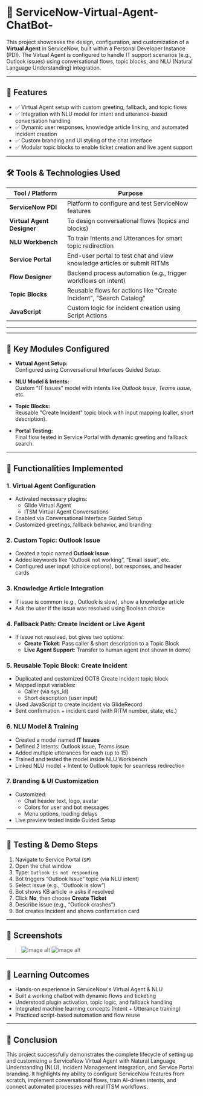 # 💬 ServiceNow-Virtual-Agent-ChatBot-

This project showcases the design, configuration, and customization of a **Virtual Agent** in ServiceNow, built within a Personal Developer Instance (PDI). The Virtual Agent is configured to handle IT support scenarios (e.g., Outlook issues) using conversational flows, topic blocks, and NLU (Natural Language Understanding) integration.

---

## 🚀 Features

- ✅ Virtual Agent setup with custom greeting, fallback, and topic flows  
- ✅ Integration with NLU model for intent and utterance-based conversation handling  
- ✅ Dynamic user responses, knowledge article linking, and automated incident creation  
- ✅ Custom branding and UI styling of the chat interface  
- ✅ Modular topic blocks to enable ticket creation and live agent support

---

## 🛠️ Tools & Technologies Used

| Tool / Platform               | Purpose                                                                 |
|------------------------------|-------------------------------------------------------------------------|
| **ServiceNow PDI**           | Platform to configure and test ServiceNow features                      |
| **Virtual Agent Designer**   | To design conversational flows (topics and blocks)                      |
| **NLU Workbench**            | To train Intents and Utterances for smart topic redirection             |
| **Service Portal**           | End-user portal to test chat and view knowledge articles or submit RITMs|
| **Flow Designer**            | Backend process automation (e.g., trigger workflows on intent)          |
| **Topic Blocks**             | Reusable flows for actions like "Create Incident", "Search Catalog"     |
| **JavaScript**               | Custom logic for incident creation using Script Actions                 |

---
---

## 📌 Key Modules Configured

- **Virtual Agent Setup:**  
  Configured using Conversational Interfaces Guided Setup.

- **NLU Model & Intents:**  
  Custom "IT Issues" model with intents like *Outlook issue*, *Teams issue*, etc.

- **Topic Blocks:**  
  Reusable "Create Incident" topic block with input mapping (caller, short description).

- **Portal Testing:**  
  Final flow tested in Service Portal with dynamic greeting and fallback search.

---

## 🧠 Functionalities Implemented

### 1. **Virtual Agent Configuration**
- Activated necessary plugins:
  - Glide Virtual Agent
  - ITSM Virtual Agent Conversations
- Enabled via Conversational Interface Guided Setup
- Customized greetings, fallback behavior, and branding

### 2. **Custom Topic: Outlook Issue**
- Created a topic named **Outlook Issue**
- Added keywords like “Outlook not working”, “Email issue”, etc.
- Configured user input (choice options), bot responses, and header cards

### 3. **Knowledge Article Integration**
- If issue is common (e.g., Outlook is slow), show a knowledge article
- Ask the user if the issue was resolved using Boolean choice

### 4. **Fallback Path: Create Incident or Live Agent**
- If issue not resolved, bot gives two options:
  - **Create Ticket**: Pass caller & short description to a Topic Block
  - **Live Agent Support**: Transfer to human agent (not shown in demo)

### 5. **Reusable Topic Block: Create Incident**
- Duplicated and customized OOTB Create Incident topic block
- Mapped input variables:
  - Caller (via sys_id)
  - Short description (user input)
- Used JavaScript to create incident via GlideRecord
- Sent confirmation + incident card (with RITM number, state, etc.)

### 6. **NLU Model & Training**
- Created a model named **IT Issues**
- Defined 2 intents: Outlook issue, Teams issue
- Added multiple utterances for each (up to 15)
- Trained and tested the model inside NLU Workbench
- Linked NLU model + Intent to Outlook topic for seamless redirection

### 7. **Branding & UI Customization**
- Customized:
  - Chat header text, logo, avatar
  - Colors for user and bot messages
  - Menu options, loading delays
- Live preview tested inside Guided Setup

---

## 🧪 Testing & Demo Steps

1. Navigate to Service Portal (`SP`)
2. Open the chat window
3. Type: `Outlook is not responding`
4. Bot triggers “Outlook Issue” topic (via NLU intent)
5. Select issue (e.g., “Outlook is slow”)
6. Bot shows KB article → asks if resolved
7. Click **No**, then choose **Create Ticket**
8. Describe issue (e.g., “Outlook crashes”)
9. Bot creates Incident and shows confirmation card

---

## 📸 Screenshots

>![image alt](https://github.com/HarshaRaj165/ServiceNow-Virtual-Agent-ChatBot-/blob/db32d9644619c20928f9c0624f6463f824c7285b/VA.png)
>![image alt](https://github.com/HarshaRaj165/ServiceNow-Virtual-Agent-ChatBot-/blob/d5df6407aa5300fa1518cd4534a68909d3acd5be/ChatBot.png)

---


## 🎯 Learning Outcomes

- Hands-on experience in ServiceNow's Virtual Agent & NLU
- Built a working chatbot with dynamic flows and ticketing
- Understood plugin activation, topic logic, and fallback handling
- Integrated machine learning concepts (Intent + Utterance training)
- Practiced script-based automation and flow reuse

---

## 🏁 Conclusion

This project successfully demonstrates the complete lifecycle of setting up and customizing a ServiceNow Virtual Agent with Natural Language Understanding (NLU), Incident Management integration, and Service Portal branding. It highlights my ability to configure ServiceNow features from scratch, implement conversational flows, train AI-driven intents, and connect automated processes with real ITSM workflows.
